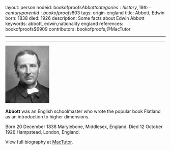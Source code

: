 layout: person
nodeid: bookofproofs$Abbott
categories: history,19th-century
parentid: bookofproofs$603
tags: origin-england
title: Abbott, Edwin
born: 1838
died: 1926
description: Some facts about Edwin Abbott
keywords: abbott, edwin,nationality england
references: bookofproofs$6909
contributors: bookofproofs,@MacTutor

---


---

![Abbott.jpg](https://github.com/bookofproofs/bookofproofs.github.io/blob/main/_sources/_assets/images/portraits/Abbott.jpg?raw=true)

**Abbott** was an English schoolmaster who wrote the popular book Flatland as an introduction to higher dimensions.

Born 20 December 1838 Marylebone, Middlesex, England. Died 12 October 1926 Hampstead, London, England.


View full biography at [MacTutor](https://mathshistory.st-andrews.ac.uk/Biographies/Abbott/).